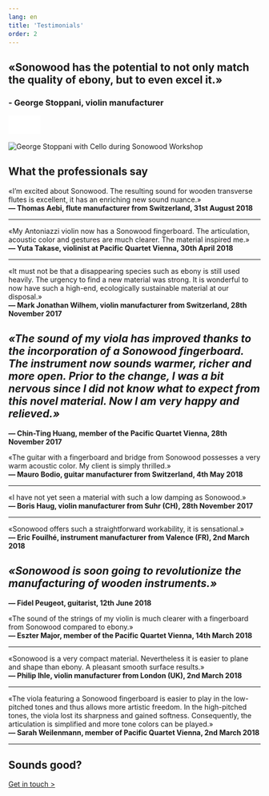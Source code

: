 ```yaml
---
lang: en
title: 'Testimonials'
order: 2
---
```


<div class="full-width-kenburns">
<div class="wrap-bg-image">

## «Sonowood has the potential to not only match the quality of ebony, but to even excel it.»

### \- George Stoppani, violin manufacturer

![arrow down](/assets/images/arrow-d-white.svg)

</div>
<img srcset="/assets/images/testimonial_cover2_2x.jpg"
     src="/assets/images/testimonial_cover2.jpg" alt="George Stoppani with Cello during Sonowood Workshop">
</div>

<div class="full-width">
<div class="wrap -cols2">

## What the professionals say

«I’m excited about Sonowood. The resulting sound for wooden transverse
flutes is excellent, it has an enriching new sound nuance.»  
**— Thomas Aebi, flute manufacturer from Switzerland, 31st August 2018**

-----

«My Antoniazzi violin now has a Sonowood fingerboard. The articulation,
acoustic color and gestures are much clearer. The material inspired
me.»  
**— Yuta Takase, violinist at Pacific Quartet Vienna, 30th April 2018**

-----

«It must not be that a disappearing species such as ebony is still used
heavily. The urgency to find a new material was strong. It is wonderful
to now have such a high-end, ecologically sustainable material at our
disposal.»  
**— Mark Jonathan Wilhem, violin manufacturer from Switzerland, 28th
November 2017**

</div>
</div>

<div class="full-width-grey">
<div class="wrap -cols2">

## *«The sound of my viola has improved thanks to the incorporation of a Sonowood fingerboard. The instrument now sounds warmer, richer and more open. Prior to the change, I was a bit nervous since I did not know what to expect from this novel material. Now I am very happy and relieved.»*

**— Chin-Ting Huang, member of the Pacific Quartet Vienna, 28th November
2017**

</div>
</div>

<div class="full-width">
<div class="wrap -cols2">

«The guitar with a fingerboard and bridge from Sonowood possesses a very warm acoustic color. My client is simply thrilled.»  
**— Mauro Bodio, guitar manufacturer from Switzerland, 4th May 2018**

-----

«I have not yet seen a material with such a low damping as Sonowood.»  
**— Boris Haug, violin manufacturer from Suhr (CH), 28th November 2017**

-----

«Sonowood offers such a straightforward workability, it is sensational.»  
**— Eric Fouilhé, instrument manufacturer from Valence (FR), 2nd March
2018**

</div>
</div>

<div class="full-width-red">
<div class="wrap -cols2">

## *«Sonowood is soon going to revolutionize the manufacturing of wooden instruments.»*

**— Fidel Peugeot, guitarist, 12th June 2018**

</div>
</div>

<div class="full-width">
<div class="wrap -cols2">

«The sound of the strings of my violin is much clearer with a fingerboard from Sonowood compared to ebony.»  
**— Eszter Major, member of the Pacific Quartet Vienna, 14th March
2018**

-----

«Sonowood is a very compact material. Nevertheless it is easier to plane and shape than ebony. A pleasant smooth surface results.»  
**— Philip Ihle, violin manufacturer from London (UK), 2nd March 2018**

-----

«The viola featuring a Sonowood fingerboard is easier to play in the
low-pitched tones and thus allows more artistic freedom. In the
high-pitched tones, the viola lost its sharpness and gained softness.
Consequently, the articulation is simplified and more tone colors can be
played.»  
**— Sarah Weilenmann, member of Pacific Quartet Vienna, 2nd March
2018**

-----

## Sounds good?

<a class="btn-red" href="/Contact">Get in touch ></a>

</div>
</div>
